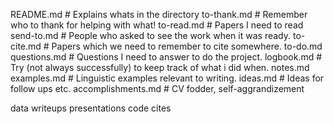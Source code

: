 README.md # Explains whats in the directory
to-thank.md   # Remember who to thank for helping with what!
to-read.md    # Papers I need to read
send-to.md   # People who asked to see the work when it was ready.
to-cite.md     # Papers which we need to remember to cite somewhere.
to-do.md
questions.md # Questions I need to answer to do the project.
logbook.md   # Try (not always successfully) to keep track of what i did when.
notes.md
examples.md # Linguistic examples relevant to writing.
ideas.md        # Ideas for follow ups etc.
accomplishments.md # CV fodder, self-aggrandizement

data
writeups
presentations
code
cites
